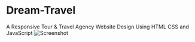 # Dream-Travel
 A Responsive Tour & Travel Agency Website Design Using HTML CSS and JavaScript
![Screenshot ](https://github.com/user-attachments/assets/667211ad-8976-417a-af8b-cc47e1d23aa2)
